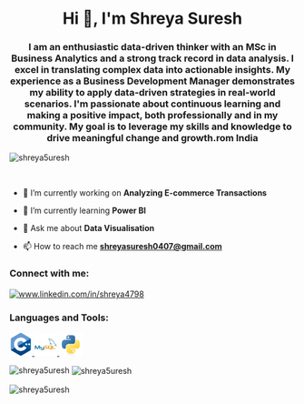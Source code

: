 <h1 align="center">Hi 👋, I'm Shreya Suresh</h1>
<h3 align="center">I am an enthusiastic data-driven thinker with an MSc in Business Analytics and a strong track record in data analysis. I excel in translating complex data into actionable insights. My experience as a Business Development Manager demonstrates my ability to apply data-driven strategies in real-world scenarios. I'm passionate about continuous learning and making a positive impact, both professionally and in my community. My goal is to leverage my skills and knowledge to drive meaningful change and growth.rom India</h3>

<p align="left"> <img src="https://komarev.com/ghpvc/?username=shreya5uresh&label=Profile%20views&color=0e75b6&style=flat" alt="shreya5uresh" /> </p>

<p align="left"> <a href="https://twitter.com/" target="blank"><img src="https://img.shields.io/twitter/follow/?logo=twitter&style=for-the-badge" alt="" /></a> </p>

- 🔭 I’m currently working on **Analyzing E-commerce Transactions**

- 🌱 I’m currently learning **Power BI**

- 💬 Ask me about **Data Visualisation**

- 📫 How to reach me **shreyasuresh0407@gmail.com**

<h3 align="left">Connect with me:</h3>
<p align="left">
<a href="https://linkedin.com/in/www.linkedin.com/in/shreya4798" target="blank"><img align="center" src="https://raw.githubusercontent.com/rahuldkjain/github-profile-readme-generator/master/src/images/icons/Social/linked-in-alt.svg" alt="www.linkedin.com/in/shreya4798" height="30" width="40" /></a>
</p>

<h3 align="left">Languages and Tools:</h3>
<p align="left"> <a href="https://www.w3schools.com/cpp/" target="_blank" rel="noreferrer"> <img src="https://raw.githubusercontent.com/devicons/devicon/master/icons/cplusplus/cplusplus-original.svg" alt="cplusplus" width="40" height="40"/> </a> <a href="https://www.mysql.com/" target="_blank" rel="noreferrer"> <img src="https://raw.githubusercontent.com/devicons/devicon/master/icons/mysql/mysql-original-wordmark.svg" alt="mysql" width="40" height="40"/> </a> <a href="https://www.python.org" target="_blank" rel="noreferrer"> <img src="https://raw.githubusercontent.com/devicons/devicon/master/icons/python/python-original.svg" alt="python" width="40" height="40"/> </a> </p>

<p><img align="left" src="https://github-readme-stats.vercel.app/api/top-langs?username=shreya5uresh&show_icons=true&locale=en&layout=compact" alt="shreya5uresh" /></p>

<p>&nbsp;<img align="center" src="https://github-readme-stats.vercel.app/api?username=shreya5uresh&show_icons=true&locale=en" alt="shreya5uresh" /></p>

<p><img align="center" src="https://github-readme-streak-stats.herokuapp.com/?user=shreya5uresh&" alt="shreya5uresh" /></p>
